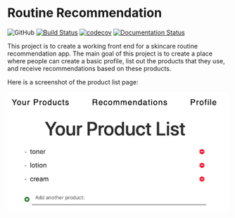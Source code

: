 # Routine Recommendation

![GitHub](https://img.shields.io/github/license/selena-huang/COMS4995)
[![Build Status](https://travis-ci.org/selena-huang/routine-recommendation.svg?branch=master)](https://travis-ci.org/selena-huang/routine-recommendation)
[![codecov](https://codecov.io/gh/selena-huang/routine-recommendation/branch/master/graph/badge.svg?token=IWW8WUV5PT)](https://codecov.io/gh/selena-huang/routine-recommendation)
[![Documentation Status](https://readthedocs.org/projects/routine-recommendation/badge/?version=latest)](https://routine-recommendation.readthedocs.io/en/latest/?badge=latest)

This project is to create a working front end for a skincare routine recommendation app. The main goal of this project is to create a place where people can create a basic profile, list out the products that they use, and receive recommendations based on these products.


Here is a screenshot of the product list page:

![product_list](./product_list.png)
